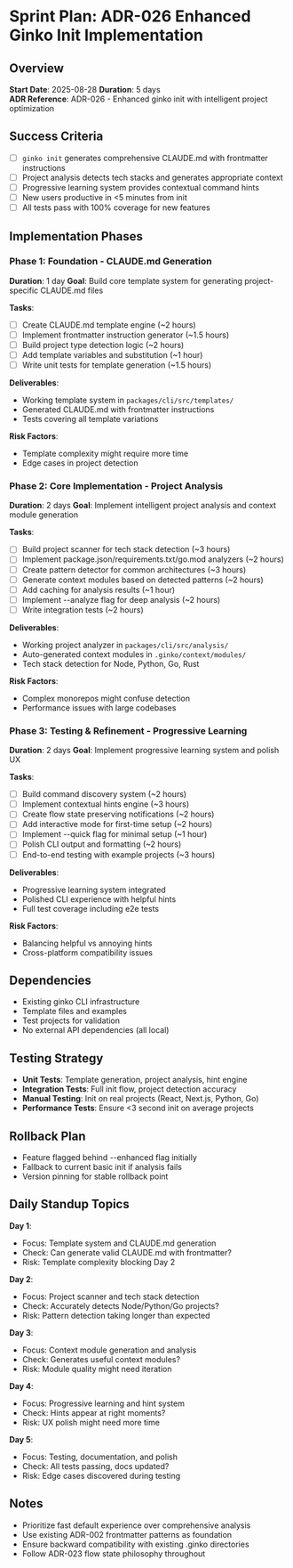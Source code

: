 # Sprint Plan: ADR-026 Enhanced Ginko Init Implementation

## Overview
**Start Date**: 2025-08-28
**Duration**: 5 days  
**ADR Reference**: ADR-026 - Enhanced ginko init with intelligent project optimization

## Success Criteria
- [ ] `ginko init` generates comprehensive CLAUDE.md with frontmatter instructions
- [ ] Project analysis detects tech stacks and generates appropriate context
- [ ] Progressive learning system provides contextual command hints
- [ ] New users productive in <5 minutes from init
- [ ] All tests pass with 100% coverage for new features

## Implementation Phases

### Phase 1: Foundation - CLAUDE.md Generation
**Duration**: 1 day
**Goal**: Build core template system for generating project-specific CLAUDE.md files

**Tasks**:
- [ ] Create CLAUDE.md template engine (~2 hours)
- [ ] Implement frontmatter instruction generator (~1.5 hours) 
- [ ] Build project type detection logic (~2 hours)
- [ ] Add template variables and substitution (~1 hour)
- [ ] Write unit tests for template generation (~1.5 hours)

**Deliverables**:
- Working template system in `packages/cli/src/templates/`
- Generated CLAUDE.md with frontmatter instructions
- Tests covering all template variations

**Risk Factors**:
- Template complexity might require more time
- Edge cases in project detection

### Phase 2: Core Implementation - Project Analysis
**Duration**: 2 days
**Goal**: Implement intelligent project analysis and context module generation

**Tasks**:
- [ ] Build project scanner for tech stack detection (~3 hours)
- [ ] Implement package.json/requirements.txt/go.mod analyzers (~2 hours)
- [ ] Create pattern detector for common architectures (~3 hours)
- [ ] Generate context modules based on detected patterns (~2 hours)
- [ ] Add caching for analysis results (~1 hour)
- [ ] Implement --analyze flag for deep analysis (~2 hours)
- [ ] Write integration tests (~2 hours)

**Deliverables**:
- Working project analyzer in `packages/cli/src/analysis/`
- Auto-generated context modules in `.ginko/context/modules/`
- Tech stack detection for Node, Python, Go, Rust

**Risk Factors**:
- Complex monorepos might confuse detection
- Performance issues with large codebases

### Phase 3: Testing & Refinement - Progressive Learning
**Duration**: 2 days
**Goal**: Implement progressive learning system and polish UX

**Tasks**:
- [ ] Build command discovery system (~2 hours)
- [ ] Implement contextual hints engine (~3 hours)
- [ ] Create flow state preserving notifications (~2 hours)
- [ ] Add interactive mode for first-time setup (~2 hours)
- [ ] Implement --quick flag for minimal setup (~1 hour)
- [ ] Polish CLI output and formatting (~2 hours)
- [ ] End-to-end testing with example projects (~3 hours)

**Deliverables**:
- Progressive learning system integrated
- Polished CLI experience with helpful hints
- Full test coverage including e2e tests

**Risk Factors**:
- Balancing helpful vs annoying hints
- Cross-platform compatibility issues

## Dependencies
- Existing ginko CLI infrastructure
- Template files and examples
- Test projects for validation
- No external API dependencies (all local)

## Testing Strategy
- **Unit Tests**: Template generation, project analysis, hint engine
- **Integration Tests**: Full init flow, project detection accuracy
- **Manual Testing**: Init on real projects (React, Next.js, Python, Go)
- **Performance Tests**: Ensure <3 second init on average projects

## Rollback Plan
- Feature flagged behind --enhanced flag initially
- Fallback to current basic init if analysis fails
- Version pinning for stable rollback point

## Daily Standup Topics

**Day 1**:
- Focus: Template system and CLAUDE.md generation
- Check: Can generate valid CLAUDE.md with frontmatter?
- Risk: Template complexity blocking Day 2

**Day 2**:
- Focus: Project scanner and tech stack detection
- Check: Accurately detects Node/Python/Go projects?
- Risk: Pattern detection taking longer than expected

**Day 3**:
- Focus: Context module generation and analysis
- Check: Generates useful context modules?
- Risk: Module quality might need iteration

**Day 4**:
- Focus: Progressive learning and hint system
- Check: Hints appear at right moments?
- Risk: UX polish might need more time

**Day 5**:
- Focus: Testing, documentation, and polish
- Check: All tests passing, docs updated?
- Risk: Edge cases discovered during testing

## Notes
- Prioritize fast default experience over comprehensive analysis
- Use existing ADR-002 frontmatter patterns as foundation
- Ensure backward compatibility with existing .ginko directories
- Follow ADR-023 flow state philosophy throughout